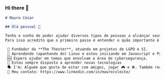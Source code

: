 ### Hi there 👋

<!--
**mauro-ces/mauro-ces** is a ✨ _special_ ✨ repository because its `README.md` (this file) appears on your GitHub profile.

Here are some ideas to get you started:

- 🔭 I’m currently working on ...
- 🌱 I’m currently learning ...
- 👯 I’m looking to collaborate on ...
- 🤔 I’m looking for help with ...
- 💬 Ask me about ...
- 📫 How to reach me: ...
- 😄 Pronouns: ...
- ⚡ Fun fact: ...
-->

```markdown
# Mauro César

## Olá pessoal 👋

Tenho o sonho de poder ajudar diversos tipos de pessoas a alcançar seus objetivos com a ajuda da tecnologia.
Para isso acredito que o primeiro passo é entender o quão importante é respeitar a identidade de cada um.

 👔 Fundador da **The Thester**, atuando em projetos de LGPD e SI.
 🐧 Aprendendo (apanhando do) Linux e estou iniciando em Javascript e Python
 🆕 Espero ajudar em temas que envolvam a área de cybersegurança.
 🔴 Estou sempre disposto a aprender novas tecnologias
 🗣️ I'm: Alguém que gosta de estar com amigos, jogar 🎮 e ⚽. Também redescobri o prazer em estudar e atualmente estou focando em certificações.
 📮 Meu contato: https://www.linkedin.com/in/maurocsleite/

```
